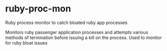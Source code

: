 # ruby-proc-mon
Ruby process monitor to catch bloated ruby app processes

Monitors ruby passenger application processes and attempts various methods of termination before issuing a kill on the process. Used to monitor for ruby bloat issues
